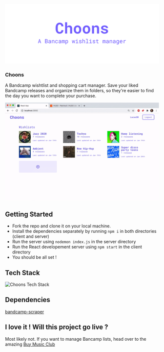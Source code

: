 ![Choons](/cover-picture.png)

### Choons
A Bandcamp wishtlist and shopping cart manager. Save your liked Bandcamp releases and organize them in folders, so they're easier to find the day you want to complete your purchase.

![Choons UI](/choons-ui.gif)

## Getting Started
- Fork the repo and clone it on your local machine.
- Install the dependencies separately by running `npm i` in both directories (client and server)
- Run the server using `nodemon index.js` in the server directory
- Run the React developement server using `npm start` in the client directory
- You should be all set !

## Tech Stack
![Choons Tech Stack](/tech-stack.png)

## Dependencies
[bandcamp-scraper](https://github.com/masterT/bandcamp-scraper)

## I love it ! Will this project go live ?
Most likely not. If you want to manage Bancamp lists, head over to the amazing [Buy Music Club](https://buymusic.club/)
